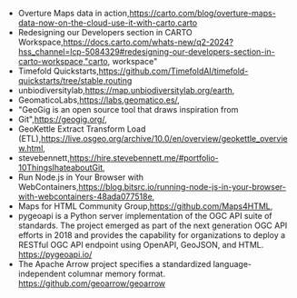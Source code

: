 - Overture Maps data in action,https://carto.com/blog/overture-maps-data-now-on-the-cloud-use-it-with-carto,carto
- Redesigning our Developers section in CARTO Workspace,https://docs.carto.com/whats-new/q2-2024?hss_channel=lcp-5084329#redesigning-our-developers-section-in-carto-workspace,"carto, workspace"
- Timefold Quickstarts,https://github.com/TimefoldAI/timefold-quickstarts/tree/stable,routing
- unbiodiversitylab,https://map.unbiodiversitylab.org/earth,
- GeomaticoLabs,https://labs.geomatico.es/,
- "GeoGig is an open source tool that draws inspiration from 
- Git",https://geogig.org/,
- GeoKettle Extract Transform Load (ETL),https://live.osgeo.org/archive/10.0/en/overview/geokettle_overview.html,
- stevebennett,https://hire.stevebennett.me/#portfolio-10ThingsIhateaboutGit,
- Run Node.js in Your Browser with WebContainers,https://blog.bitsrc.io/running-node-js-in-your-browser-with-webcontainers-48ada077518e,
- Maps for HTML Community Group,https://github.com/Maps4HTML,
- pygeoapi is a Python server implementation of the OGC API suite of standards. The project emerged as part of the next generation OGC API efforts in 2018 and provides the capability for organizations to deploy a RESTful OGC API endpoint using OpenAPI, GeoJSON, and HTML.	https://pygeoapi.io/
- The Apache Arrow project specifies a standardized language-independent columnar memory format.	https://github.com/geoarrow/geoarrow